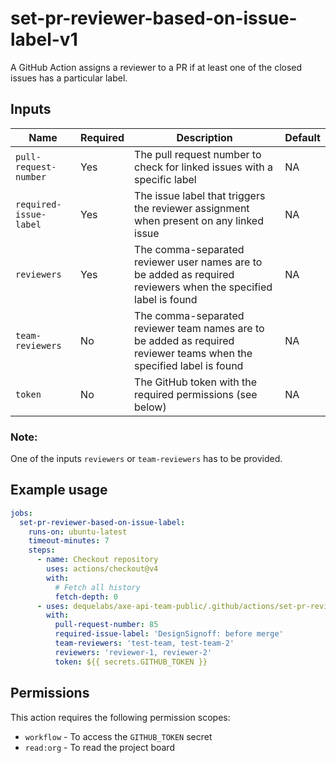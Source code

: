 # set-pr-reviewer-based-on-issue-label-v1

A GitHub Action assigns a reviewer to a PR if at least one of the closed issues has a particular label.

## Inputs

| Name                   | Required | Description                                                                                                          | Default |
| ---------------------- | -------- | -------------------------------------------------------------------------------------------------------------------- | ------- |
| `pull-request-number`  | Yes      | The pull request number to check for linked issues with a specific label                                             | NA      |
| `required-issue-label` | Yes      | The issue label that triggers the reviewer assignment when present on any linked issue                               | NA      |
| `reviewers`            | Yes      | The comma-separated reviewer user names are to be added as required reviewers when the specified label is found      | NA      |
| `team-reviewers`       | No       | The comma-separated reviewer team names are to be added as required reviewer teams when the specified label is found | NA      |
| `token`                | No       | The GitHub token with the required permissions (see below)                                                           | NA      |

### Note:

One of the inputs `reviewers` or `team-reviewers` has to be provided.

## Example usage

```yaml
jobs:
  set-pr-reviewer-based-on-issue-label:
    runs-on: ubuntu-latest
    timeout-minutes: 7
    steps:
      - name: Checkout repository
        uses: actions/checkout@v4
        with:
          # Fetch all history
          fetch-depth: 0
      - uses: dequelabs/axe-api-team-public/.github/actions/set-pr-reviewer-based-on-issue-label-v1@main
        with:
          pull-request-number: 85
          required-issue-label: 'DesignSignoff: before merge'
          team-reviewers: 'test-team, test-team-2'
          reviewers: 'reviewer-1, reviewer-2'
          token: ${{ secrets.GITHUB_TOKEN }}
```

## Permissions

This action requires the following permission scopes:

- `workflow` - To access the `GITHUB_TOKEN` secret
- `read:org` - To read the project board
